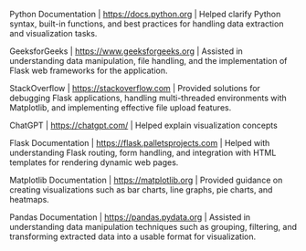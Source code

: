 Python Documentation | https://docs.python.org | Helped clarify Python syntax, built-in functions, and best practices for handling data extraction and visualization tasks.

GeeksforGeeks | https://www.geeksforgeeks.org | Assisted in understanding data manipulation, file handling, and the implementation of Flask web frameworks for the application.

StackOverflow | https://stackoverflow.com | Provided solutions for debugging Flask applications, handling multi-threaded environments with Matplotlib, and implementing effective file upload features.

ChatGPT | https://chatgpt.com/ | Helped explain visualization concepts

Flask Documentation | https://flask.palletsprojects.com | Helped with understanding Flask routing, form handling, and integration with HTML templates for rendering dynamic web pages.

Matplotlib Documentation | https://matplotlib.org | Provided guidance on creating visualizations such as bar charts, line graphs, pie charts, and heatmaps.

Pandas Documentation | https://pandas.pydata.org | Assisted in understanding data manipulation techniques such as grouping, filtering, and transforming extracted data into a usable format for visualization.
